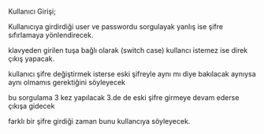 Kullanıcı Girişi;

Kullanıcıya girdirdiği user ve passwordu sorgulayak yanlış ise şifre sıfırlamaya yönlendirecek.

klavyeden girilen tuşa bağlı olarak (switch case) kullancı istemez ise direk çıkış yapacak.

kullanıcı şifre değiştirmek isterse eski şifreyle aynı mı diye bakılacak aynıysa aynı olmamıs gerektiğini söyleyecek

bu sorgulama 3 kez yapılacak 3.de de eski şifre girmeye devam ederse çıkışa gidecek

farklı bir şifre girdiği zaman bunu kullancıya söyleyecek.